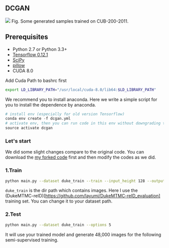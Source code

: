 ## DCGAN
![](https://github.com/layumi/Person-reID_GAN/blob/master/DCGAN/test_2017-01-11%2009:40:47.png)
Fig. Some generated samples trained on CUB-200-2011.

## Prerequisites

- Python 2.7 or Python 3.3+
- [Tensorflow 0.12.1](https://github.com/tensorflow/tensorflow/tree/r0.12)
- [SciPy](http://www.scipy.org/install.html)
- [pillow](https://github.com/python-pillow/Pillow)
- CUDA 8.0

Add Cuda Path to bashrc first
```bash
export LD_LIBRARY_PATH="/usr/local/cuda-8.0/lib64:$LD_LIBRARY_PATH"
```

We recommend you to install anaconda. Here we write a simple script for you to install the dependence by anaconda.
```python
# install env (especially for old version Tensorflow)
conda env create -f dcgan.yml
# activate env, then you can run code in this env without downgrading the outside Tensorflow.
source activate dcgan
```

### Let's start
We did some slight changes compare to the original code. You can download the [my forked code](https://github.com/layumi/DCGAN-tensorflow) first and then modify the codes as we did.

### 1.Train
```bash
python main.py --dataset duke_train --train --input_height 128 --output_height 128 --options 1
```
`duke_train` is the dir path which contains images. Here I use the (DukeMTMC-reID)[https://github.com/layumi/DukeMTMC-reID_evaluation] training set. You can change it to your dataset path.

### 2.Test
```bash
python main.py --dataset duke_train --options 5
```
It will use your trained model and generate 48,000 images for the following semi-supervised training.
